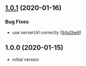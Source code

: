 ## [1.0.1](https://github.com/taimos/cdk-construct-gitlab-variable/compare/v1.0.0...v1.0.1) (2020-01-16)


### Bug Fixes

* use serverUrl correctly ([94a2be8](https://github.com/taimos/cdk-construct-gitlab-variable/commit/94a2be888143df5948af21a5a661e66c234efd13))


## 1.0.0 (2020-01-15)

* initial version

